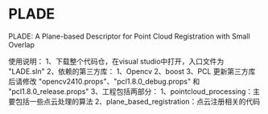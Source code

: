 # PLADE
PLADE: A Plane-based Descriptor for Point Cloud Registration with Small Overlap

使用说明：
1、下载整个代码仓，在visual studio中打开，入口文件为 "LADE.sln"
2、依赖的第三方库：
   1、Opencv
   2、boost
   3、PCL
   更新第三方库后请修改 "opencv2410.props"、"pcl1.8.0_debug.props" 和 "pcl1.8.0_release.props"
3、工程包括两部分：
   1、pointcloud_processing：主要包括一些点云处理的算法
   2、plane_based_registration：点云注册相关的代码




